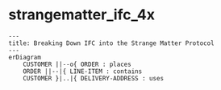 # strangematter_ifc_4x
```mermaid
---
title: Breaking Down IFC into the Strange Matter Protocol
---
erDiagram
    CUSTOMER ||--o{ ORDER : places
    ORDER ||--|{ LINE-ITEM : contains
    CUSTOMER }|..|{ DELIVERY-ADDRESS : uses
```
